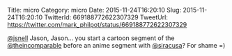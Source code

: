 Title: micro
Category: micro
Date: 2015-11-24T16:20:10
Slug: 2015-11-24T16:20:10
TwitterId: 669188772622307329
TweetUrl: https://twitter.com/mark_philpot/status/669188772622307329

[@jsnell](https://twitter.com/jsnell) Jason, Jason... you start a cartoon segment of the [@theincomparable](https://twitter.com/theincomparable) before an anime segment with [@siracusa](https://twitter.com/siracusa)? For shame =)